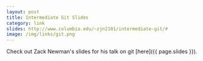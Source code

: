```yaml
---
layout: post
title: Intermediate Git Slides
category: link
slides: http://www.columbia.edu/~zjn2101/intermediate-git/#
image: /img/links/git.png
---
```


Check out Zack Newman's slides for his talk on git [here]({{ page.slides }}).
